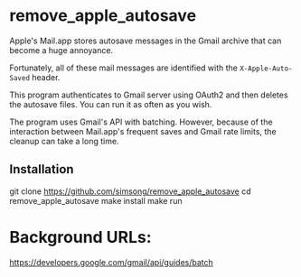 # remove_apple_autosave

Apple's Mail.app stores autosave messages in the Gmail archive that can become a huge annoyance.

Fortunately, all of these mail messages are identified with the `X-Apple-Auto-Saved` header.

This program authenticates to Gmail server using OAuth2 and then
deletes the autosave files. You can run it as often as you wish.

The program uses Gmail's API with batching. However, because of the
interaction between Mail.app's frequent saves and Gmail rate limits,
the cleanup can take a long time.

## Installation

git clone https://github.com/simsong/remove_apple_autosave
cd remove_apple_autosave
make install
make run

# Background URLs:
https://developers.google.com/gmail/api/guides/batch
